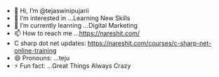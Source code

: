 - 👋 Hi, I’m @tejaswinipujarii
- 👀 I’m interested in ...Learning New Skills
- 🌱 I’m currently learning ...Digital Marketing
- 📫 How to reach me ...https://nareshit.com/
- C sharp dot net updates: https://nareshit.com/courses/c-sharp-net-online-training
- 😄 Pronouns: ...teju
- ⚡ Fun fact: ...Great Things Always Crazy

<!---
tejaswinipujarii/tejaswinipujarii is a ✨ special ✨ repository because its `README.md` (this file) appears on your GitHub profile.
You can click the Preview link to take a look at your changes.
--->
